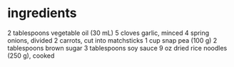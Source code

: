 # ingredients
2 tablespoons vegetable oil (30 mL)
5 cloves garlic, minced
4 spring onions, divided
2 carrots, cut into matchsticks
1 cup snap pea (100 g)
2 tablespoons brown sugar
3 tablespoons soy sauce
9 oz dried rice noodles (250 g), cooked